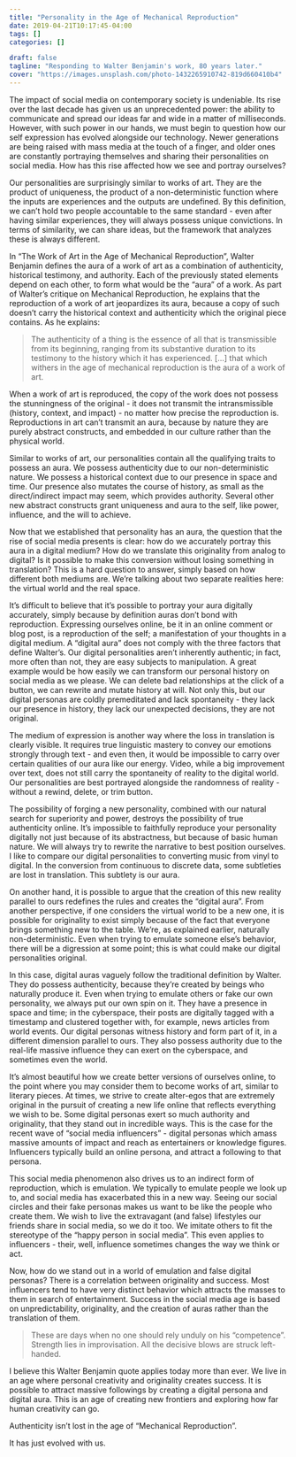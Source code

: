 ```yaml
---
title: "Personality in the Age of Mechanical Reproduction"
date: 2019-04-21T10:17:45-04:00
tags: []
categories: []

draft: false
tagline: "Responding to Walter Benjamin's work, 80 years later."
cover: "https://images.unsplash.com/photo-1432265910742-819d660410b4"
---
```


The impact of social media on contemporary society is undeniable. Its rise over the last decade has given us an unprecedented power: the ability to communicate and spread our ideas far and wide in a matter of milliseconds. However, with such power in our hands, we must begin to question how our self expression has evolved alongside our technology. Newer generations are being raised with mass media at the touch of a finger, and older ones are constantly portraying themselves and sharing their personalities on social media. How has this rise affected how we see and portray ourselves?

Our personalities are surprisingly similar to works of art. They are the product of uniqueness, the product of a non-deterministic function where the inputs are experiences and the outputs are undefined. By this definition, we can’t hold two people accountable to the same standard - even after having similar experiences, they will always possess unique convictions. In terms of similarity, we can share ideas, but the framework that analyzes these is always different.

In “The Work of Art in the Age of Mechanical Reproduction”, Walter Benjamin defines the aura of a work of art as a combination of authenticity, historical testimony, and authority. Each of the previously stated elements depend on each other, to form what would be the “aura” of a work. As part of Walter’s critique on Mechanical Reproduction, he explains that the reproduction of a work of art jeopardizes its aura, because a copy of such doesn’t carry the historical context and authenticity which the original piece contains. As he explains:

> The authenticity of a thing is the essence of all that is transmissible from its beginning, ranging from its substantive duration to its testimony to the history which it has experienced. [...] that which withers in the age of mechanical reproduction is the aura of a work of art.

When a work of art is reproduced, the copy of the work does not possess the stunningness of the original - it does not transmit the intransmissible (history, context, and impact) - no matter how precise the reproduction is. Reproductions in art can’t transmit an aura, because by nature they are purely abstract constructs, and embedded in our culture rather than the physical world.

Similar to works of art, our personalities contain all the qualifying traits to possess an aura. We possess authenticity due to our non-deterministic nature. We possess a historical context due to our presence in space and time. Our presence also mutates the course of history, as small as the direct/indirect impact may seem, which provides authority. Several other new abstract constructs grant uniqueness and aura to the self, like power, influence, and the will to achieve. 

Now that we established that personality has an aura, the question that the rise of social media presents is clear: how do we accurately portray this aura in a digital medium? How do we translate this originality from analog to digital? Is it possible to make this conversion without losing something in translation? This is a hard question to answer, simply based on how different both mediums are. We’re talking about two separate realities here: the virtual world and the real space. 

It’s difficult to believe that it’s possible to portray your aura digitally accurately, simply because by definition auras don’t bond with reproduction. Expressing ourselves online, be it in an online comment or blog post, is a reproduction of the self; a manifestation of your thoughts in a digital medium. A “digital aura” does not comply with the three factors that define Walter’s. Our digital personalities aren’t inherently authentic; in fact, more often than not, they are easy subjects to manipulation. A great example would be how easily we can transform our personal history on social media as we please. We can delete bad relationships at the click of a button, we can rewrite and mutate history at will. Not only this, but our digital personas are coldly premeditated and lack spontaneity - they lack our presence in history, they lack our unexpected decisions, they are not original.

The medium of expression is another way where the loss in translation is clearly visible. It requires true linguistic mastery to convey our emotions strongly through text - and even then, it would be impossible to carry over certain qualities of our aura like our energy. Video, while a big improvement over text, does not still carry the spontaneity of reality to the digital world. Our personalities are best portrayed alongside the randomness of reality - without a rewind, delete, or trim button.

The possibility of forging a new personality, combined with our natural search for superiority and power, destroys the possibility of true authenticity online. It’s impossible to faithfully reproduce your personality digitally not just because of its abstractness, but because of basic human nature. We will always try to rewrite the narrative to best position ourselves. I like to compare our digital personalities to converting music from vinyl to digital. In the conversion from continuous to discrete data, some subtleties are lost in translation. This subtlety is our aura.

On another hand, it is possible to argue that the creation of this new reality parallel to ours redefines the rules and creates the “digital aura”. From another perspective, if one considers the virtual world to be a new one, it is possible for originality to exist simply because of the fact that everyone brings something new to the table. We’re, as explained earlier, naturally non-deterministic. Even when trying to emulate someone else’s behavior, there will be a digression at some point; this is what could make our digital personalities original. 

In this case, digital auras vaguely follow the traditional definition by Walter. They do possess authenticity, because they’re created by beings who naturally produce it. Even when trying to emulate others or fake our own personality, we always put our own spin on it. They have a presence in space and time; in the cyberspace, their posts are digitally tagged with a timestamp and clustered together with, for example, news articles from world events. Our digital personas witness history and form part of it, in a different dimension parallel to ours. They also possess authority due to the real-life massive influence they can exert on the cyberspace, and sometimes even the world. 

It’s almost beautiful how we create better versions of ourselves online, to the point where you may consider them to become works of art, similar to literary pieces. At times, we strive to create alter-egos that are extremely original in the pursuit of creating a new life online that reflects everything we wish to be. Some digital personas exert so much authority and originality, that they stand out in incredible ways. This is the case for the recent wave of “social media influencers” - digital personas which amass massive amounts of impact and reach as entertainers or knowledge figures. Influencers typically build an online persona, and attract a following to that persona. 

This social media phenomenon also drives us to an indirect form of reproduction, which is emulation. We typically to emulate people we look up to, and social media has exacerbated this in a new way. Seeing our social circles and their fake personas makes us want to be like the people who create them. We wish to live the extravagant (and false) lifestyles our friends share in social media, so we do it too. We imitate others to fit the stereotype of the “happy person in social media”. This even applies to influencers - their, well, influence sometimes changes the way we think or act.

Now, how do we stand out in a world of emulation and false digital personas? There is a correlation between originality and success. Most influencers tend to have very distinct behavior which attracts the masses to them in search of entertainment. Success in the social media age is based on unpredictability, originality, and the creation of auras rather than the translation of them.

> These are days when no one should rely unduly on his “competence”. Strength lies in improvisation. All the decisive blows are struck left-handed.

I believe this Walter Benjamin quote applies today more than ever. We live in an age where personal creativity and originality creates success. It is possible to attract massive followings by creating a digital persona and digital aura. This is an age of creating new frontiers and exploring how far human creativity can go. 

Authenticity isn’t lost in the age of “Mechanical Reproduction”. 

It has just evolved with us.
